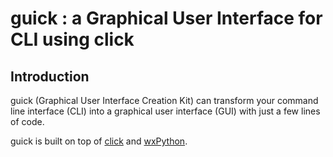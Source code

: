 # guick : a Graphical User Interface for CLI using click

## Introduction

guick (Graphical User Interface Creation Kit) can transform your command line interface
(CLI) into a graphical user interface (GUI) with just a few lines of code.

guick is built on top of [click](https://click.palletsprojects.com/en/stable/) and [wxPython](https://www.wxpython.org/).
